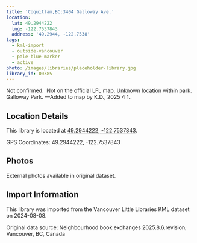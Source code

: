 ```yaml
---
title: 'Coquitlam,BC:3404 Galloway Ave.'
location:
  lat: 49.2944222
  lng: -122.7537843
  address: '49.2944, -122.7538'
tags:
  - kml-import
  - outside-vancouver
  - pale-blue-marker
  - active
photo: /images/libraries/placeholder-library.jpg
library_id: 00385
---
```

Not confirmed.  Not on the official LFL map.
Unknown location within park.
Galloway Park.
—Added to map by K.D., 2025 4 1..

## Location Details

This library is located at [49.2944222, -122.7537843](https://www.google.com/maps?q=49.2944222,-122.7537843).

GPS Coordinates: 49.2944222, -122.7537843

## Photos

External photos available in original dataset.

## Import Information

This library was imported from the Vancouver Little Libraries KML dataset on 2024-08-08.

Original data source: Neighbourhood book exchanges 2025.8.6.revision; Vancouver, BC, Canada
